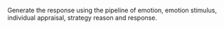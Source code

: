 Generate the response using the pipeline of emotion, emotion stimulus, individual appraisal, strategy reason and response.